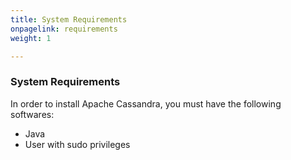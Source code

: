 ```yaml
---
title: System Requirements
onpagelink: requirements
weight: 1

---
```


### System Requirements

In order to install Apache Cassandra, you must have the following softwares:

- Java
- User with sudo privileges
 
